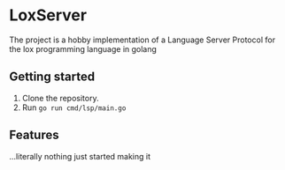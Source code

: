 # LoxServer

The project is a hobby implementation of a Language Server Protocol for the lox programming language in golang

## Getting started
1. Clone the repository.
2. Run `go run cmd/lsp/main.go`

## Features
...literally nothing just started making it 
